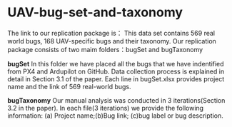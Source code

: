# UAV-bug-set-and-taxonomy
The link to our replication package is：
This data set contains 569 real world bugs, 168 UAV-specific bugs and their taxonomy. 
Our replication package consists of two maim folders：bugSet and bugTaxonomy

**bugSet**
In this folder we have placed all the bugs that we have indentified from PX4 and Ardupilot on GitHub. Data collection process is explained in detail in Section 3.1 of the paper. Each line in bugSet.xlsx provides project name and the link of 569 real-world bugs. 

**bugTaxonomy**
Our manual analysis was conducted in 3 iterations(Section 3.2 in the paper). In each file(3 iterations) we provide the following information: (a) Project name;(b)Bug link; (c)bug label or bug description.


